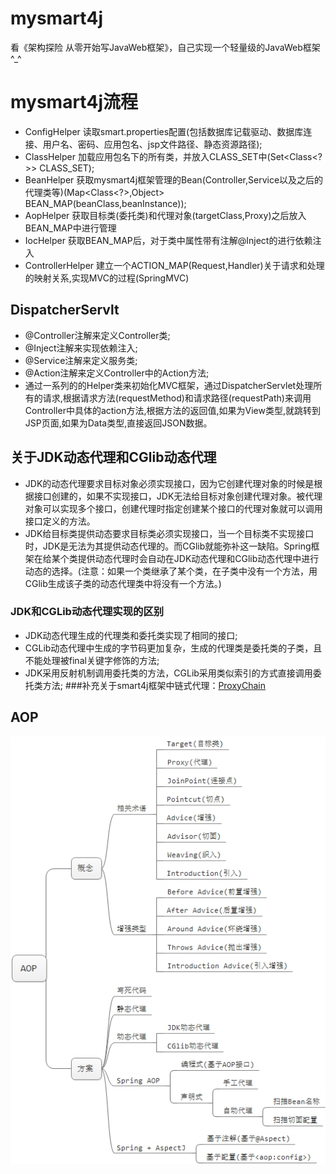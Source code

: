 # mysmart4j
看《架构探险 从零开始写JavaWeb框架》，自己实现一个轻量级的JavaWeb框架^_^
# mysmart4j流程
- ConfigHelper 读取smart.properties配置(包括数据库记载驱动、数据库连接、用户名、密码、应用包名、jsp文件路径、静态资源路径);
- ClassHelper 加载应用包名下的所有类，并放入CLASS_SET中(Set<Class<?>> CLASS_SET);
- BeanHelper 获取mysmart4j框架管理的Bean(Controller,Service以及之后的代理类等)(Map<Class<?>,Object> BEAN_MAP(beanClass,beanInstance));
- AopHelper 获取目标类(委托类)和代理对象(targetClass,Proxy)之后放入BEAN_MAP中进行管理
- IocHelper 获取BEAN_MAP后，对于类中属性带有注解@Inject的进行依赖注入
- ControllerHelper 建立一个ACTION_MAP(Request,Handler)关于请求和处理的映射关系,实现MVC的过程(SpringMVC)

## DispatcherServlt
- @Controller注解来定义Controller类;
- @Inject注解来实现依赖注入;
- @Service注解来定义服务类;
- @Action注解来定义Controller中的Action方法;
- 通过一系列的的Helper类来初始化MVC框架，通过DispatcherServlet处理所有的请求,根据请求方法(requestMethod)和请求路径(requestPath)来调用Controller中具体的action方法,根据方法的返回值,如果为View类型,就跳转到JSP页面,如果为Data类型,直接返回JSON数据。

## 关于JDK动态代理和CGlib动态代理
- JDK的动态代理要求目标对象必须实现接口，因为它创建代理对象的时候是根据接口创建的，如果不实现接口，JDK无法给目标对象创建代理对象。被代理对象可以实现多个接口，创建代理时指定创建某个接口的代理对象就可以调用接口定义的方法。
- JDK给目标类提供动态要求目标类必须实现接口，当一个目标类不实现接口时，JDK是无法为其提供动态代理的。而CGlib就能弥补这一缺陷。Spring框架在给某个类提供动态代理时会自动在JDK动态代理和CGlib动态代理中进行动态的选择。(注意：如果一个类继承了某个类，在子类中没有一个方法，用CGlib生成该子类的动态代理类中将没有一个方法。)
### JDK和CGLib动态代理实现的区别
- JDK动态代理生成的代理类和委托类实现了相同的接口;
- CGLib动态代理中生成的字节码更加复杂，生成的代理类是委托类的子类，且不能处理被final关键字修饰的方法;
- JDK采用反射机制调用委托类的方法，CGLib采用类似索引的方式直接调用委托类方法;
###补充关于smart4j框架中链式代理：[ProxyChain](http://blog.csdn.net/maikelsong/article/details/50267495)

## AOP
![img text](https://raw.githubusercontent.com/WarframePrimer/mysmart4j/master/img/AOP.jpg)




  
